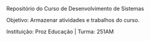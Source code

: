 Repositório do Curso de Desenvolvimento de Sistemas

Objetivo: Armazenar atividades e trabalhos do curso.

Instituição: Proz Educação | Turma: 251AM
